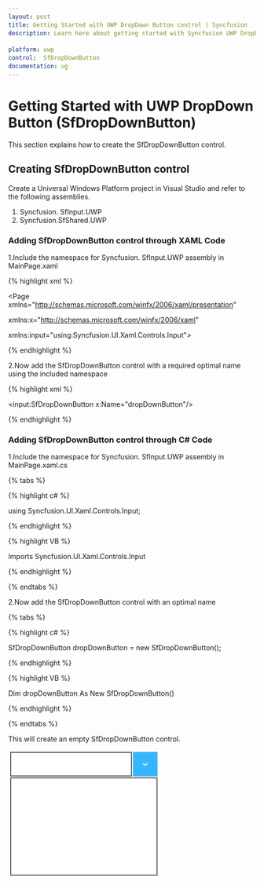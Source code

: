 ```yaml
---
layout: post
title: Getting Started with UWP DropDown Button control | Syncfusion
description: Learn here about getting started with Syncfusion UWP DropDown Button (SfDropDownButton) control, its elements and more.

platform: uwp
control:  SfDropDownButton
documentation: ug
---
```

# Getting Started with UWP DropDown Button (SfDropDownButton)

This section explains how to create the SfDropDownButton control.

## Creating SfDropDownButton control

Create a Universal Windows Platform project in Visual Studio and refer to the following assemblies.

1. Syncfusion. SfInput.UWP
2. Syncfusion.SfShared.UWP



###  Adding SfDropDownButton control through XAML Code



1.Include the namespace for Syncfusion. SfInput.UWP assembly in MainPage.xaml

{% highlight xml %}

<Page xmlns="http://schemas.microsoft.com/winfx/2006/xaml/presentation"

xmlns:x="http://schemas.microsoft.com/winfx/2006/xaml"

xmlns:input="using:Syncfusion.UI.Xaml.Controls.Input">


{% endhighlight %}


2.Now add the SfDropDownButton control with a required optimal name using the included namespace

{% highlight xml %}

<input:SfDropDownButton x:Name="dropDownButton"/>

{% endhighlight %}

### Adding SfDropDownButton control through C# Code

1.Include the namespace for Syncfusion. SfInput.UWP assembly in MainPage.xaml.cs

{% tabs %}

{% highlight c# %}

using Syncfusion.UI.Xaml.Controls.Input;

{% endhighlight %}

{% highlight VB %}

Imports Syncfusion.UI.Xaml.Controls.Input

{% endhighlight %}

{% endtabs %}

2.Now add the SfDropDownButton control with an optimal name 

{% tabs %}

{% highlight c# %}

SfDropDownButton dropDownButton = new SfDropDownButton();

{% endhighlight %}

{% highlight VB %}

Dim dropDownButton As New SfDropDownButton()

{% endhighlight %}

{% endtabs %}

This will create an empty SfDropDownButton control.

![Creating UWP SfDropDown Button control](getting-started_images/uwp-creating-dropdown-button-control.jpeg)


